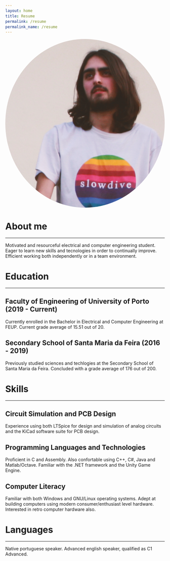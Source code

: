 ```yaml
---
layout: home
title: Resume
permalink: /resume
permalink_name: /resume
---
```


<img src="/img/profile.png" class="center" width="600" style="border-radius: 50%">

# About me
---
Motivated and resourceful electrical and computer engineering student. Eager to learn new skills and tecnologies in order to continually improve. Efficient working both independently or in a team environment.

# Education
---
## Faculty of Engineering of University of Porto (2019 - Current)
Currently enrolled in the Bachelor in Electrical and Computer Engineering at FEUP. Current grade average of 15.51 out of 20.

## Secondary School of Santa Maria da Feira (2016 - 2019)
Previously studied sciences and techlogies at the Secondary School of Santa Maria da Feira. Concluded with a grade average of 176 out of 200.

# Skills
---
## Circuit Simulation and PCB Design
Experience using both LTSpice for design and simulation of analog circuits and the KiCad software suite for PCB design.

## Programming Languages and Technologies
Proficient in C and Assembly. Also confortable using C++, C#, Java and Matlab/Octave. Familiar with the .NET framework and the Unity Game Engine.

## Computer Literacy
Familiar with both Windows and GNU/Linux operating systems. 
Adept at building computers using modern consumer/enthusiast level hardware. Interested in retro computer hardware also.

# Languages
---
Native portuguese speaker.
Advanced english speaker, qualified as C1 Advanced.